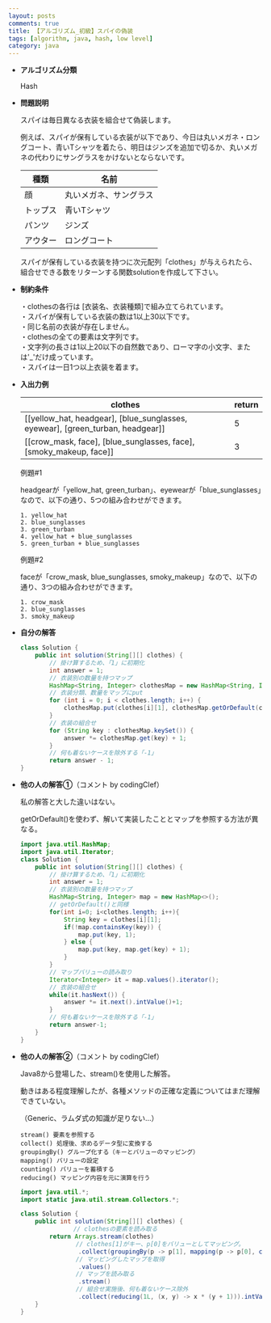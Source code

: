 ```yaml
---
layout: posts
comments: true
title: 【アルゴリズム_初級】スパイの偽装
tags: [algorithm, java, hash, low level]
category: java
---
```


* **アルゴリズム分類**

  Hash

* **問題説明**

  スパイは毎日異なる衣装を組合せて偽装します。

  例えば、スパイが保有している衣装が以下であり、今日は丸いメガネ・ロングコート、青いTシャツを着たら、明日はジンズを追加で切るか、丸いメガネの代わりにサングラスをかけないとならないです。

  | 種類     | 名前                   |
  | -------- | ---------------------- |
  | 顔       | 丸いメガネ、サングラス |
  | トップス | 青いTシャツ            |
  | パンツ   | ジンズ                 |
  | アウター | ロングコート           |

  スパイが保有している衣装を持つに次元配列「clothes」が与えられたら、組合せできる数をリターンする関数solutionを作成して下さい。

* **制約条件**

  ・clothesの各行は [衣装名、衣装種類]で組み立てられています。  
  ・スパイが保有している衣装の数は1以上30以下です。  
  ・同じ名前の衣装が存在しません。  
  ・clothesの全ての要素は文字列です。  
  ・文字列の長さは1以上20以下の自然数であり、ローマ字の小文字、または'_'だけ成っています。  
  ・スパイは一日1つ以上衣装を着ます。

* **入出力例**

  | clothes                                                      | return |
  | ------------------------------------------------------------ | ------ |
  | [[yellow_hat, headgear], [blue_sunglasses, eyewear], [green_turban, headgear]] | 5      |
  | [[crow_mask, face], [blue_sunglasses, face], [smoky_makeup, face]] | 3      |

  例題#1

  headgearが「yellow_hat, green_turban」、eyewearが「blue_sunglasses」なので、以下の通り、5つの組み合わせができます。

  ```
  1. yellow_hat
  2. blue_sunglasses
  3. green_turban
  4. yellow_hat + blue_sunglasses
  5. green_turban + blue_sunglasses
  ```

  例題#2

  faceが「crow_mask, blue_sunglasses, smoky_makeup」なので、以下の通り、3つの組み合わせができます。

  ```
  1. crow_mask
  2. blue_sunglasses
  3. smoky_makeup
  ```

* **自分の解答**

  ```java
  class Solution {
      public int solution(String[][] clothes) {
          // 掛け算するため、「1」に初期化
          int answer = 1;
          // 衣装別の数量を持つマップ
          HashMap<String, Integer> clothesMap = new HashMap<String, Integer>();
          // 衣装分類、数量をマップにput
          for (int i = 0; i < clothes.length; i++) {
              clothesMap.put(clothes[i][1], clothesMap.getOrDefault(clothes[i][1], 0) + 1);
          }
          // 衣装の組合せ
          for (String key : clothesMap.keySet()) {
              answer *= clothesMap.get(key) + 1;
          }
          // 何も着ないケースを除外する「-1」
          return answer - 1;
  }
  ```
  
* **他の人の解答①**（コメント by codingClef）

  私の解答と大した違いはない。
  
  getOrDefault()を使わず、解いて実装したこととマップを参照する方法が異なる。

  ```java
  import java.util.HashMap;
  import java.util.Iterator;
  class Solution {
      public int solution(String[][] clothes) {
          // 掛け算するため、「1」に初期化
          int answer = 1;
          // 衣装別の数量を持つマップ
          HashMap<String, Integer> map = new HashMap<>();
          // getOrDefault()と同様
          for(int i=0; i<clothes.length; i++){
              String key = clothes[i][1];
              if(!map.containsKey(key)) {
                  map.put(key, 1);
              } else {
                  map.put(key, map.get(key) + 1);
              }
          }
          // マップバリューの読み取り
          Iterator<Integer> it = map.values().iterator();
          // 衣装の組合せ
          while(it.hasNext()) {
              answer *= it.next().intValue()+1;
          }
          // 何も着ないケースを除外する「-1」
          return answer-1;
      }
  }
  ```
  
* **他の人の解答②**（コメント by codingClef）

  Java8から登場した、stream()を使用した解答。

  動きはある程度理解したが、各種メソッドの正確な定義についてはまだ理解できていない。

  （Generic、ラムダ式の知識が足りない…）

  ```
  stream() 要素を参照する
  collect() 処理後、求めるデータ型に変換する
  groupingBy() グループ化する（キーとバリューのマッピング）
  mapping() バリューの設定
  counting() バリューを蓄積する
  reducing() マッピング内容を元に演算を行う
  ```

  ```java
  import java.util.*;
  import static java.util.stream.Collectors.*;
  
  class Solution {
      public int solution(String[][] clothes) {
          　　　　// clothesの要素を読み取る
          return Arrays.stream(clothes)
              　　// clothes[1]がキー、p[0]をバリューとしてマッピング。
                  .collect(groupingBy(p -> p[1], mapping(p -> p[0], counting())))
             　　 // マッピングしたマップを取得
                  .values()
              　　// マップを読み取る
                  .stream()
           　　   // 組合せ実施後、何も着ないケース除外
                  .collect(reducing(1L, (x, y) -> x * (y + 1))).intValue() - 1;
      }
  }
  ```
